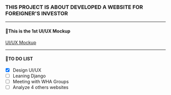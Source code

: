 ### THIS PROJECT IS ABOUT DEVELOPED A WEBSITE FOR FOREIGNER'S INVESTOR

---

#### :pushpin:This is the 1st UI/UX Mockup
[UI/UX Mockup](https://github.com/touchaee/mywork/blob/master/EEC-Project/UI-UX-mock.pdf)

---

#### :pushpin:TO DO LIST
- [x] Design UI/UX
- [ ] Leaning Django
- [ ] Meeting with WHA Groups
- [ ] Analyze 4 others websites
